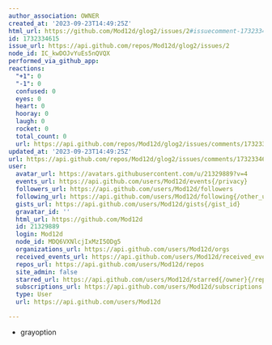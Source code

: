 ```yaml
---
author_association: OWNER
created_at: '2023-09-23T14:49:25Z'
html_url: https://github.com/Mod12d/glog2/issues/2#issuecomment-1732334615
id: 1732334615
issue_url: https://api.github.com/repos/Mod12d/glog2/issues/2
node_id: IC_kwDOJvYuEs5nQVQX
performed_via_github_app: 
reactions:
  "+1": 0
  "-1": 0
  confused: 0
  eyes: 0
  heart: 0
  hooray: 0
  laugh: 0
  rocket: 0
  total_count: 0
  url: https://api.github.com/repos/Mod12d/glog2/issues/comments/1732334615/reactions
updated_at: '2023-09-23T14:49:25Z'
url: https://api.github.com/repos/Mod12d/glog2/issues/comments/1732334615
user:
  avatar_url: https://avatars.githubusercontent.com/u/21329889?v=4
  events_url: https://api.github.com/users/Mod12d/events{/privacy}
  followers_url: https://api.github.com/users/Mod12d/followers
  following_url: https://api.github.com/users/Mod12d/following{/other_user}
  gists_url: https://api.github.com/users/Mod12d/gists{/gist_id}
  gravatar_id: ''
  html_url: https://github.com/Mod12d
  id: 21329889
  login: Mod12d
  node_id: MDQ6VXNlcjIxMzI5ODg5
  organizations_url: https://api.github.com/users/Mod12d/orgs
  received_events_url: https://api.github.com/users/Mod12d/received_events
  repos_url: https://api.github.com/users/Mod12d/repos
  site_admin: false
  starred_url: https://api.github.com/users/Mod12d/starred{/owner}{/repo}
  subscriptions_url: https://api.github.com/users/Mod12d/subscriptions
  type: User
  url: https://api.github.com/users/Mod12d

---
```

- grayoption
